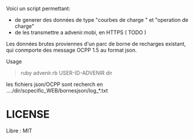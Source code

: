 
Voici un script permettant:
* de generer des données de type "courbes de charge " et "operation de charge"
* de les transmettre a advenir.mobi, en HTTPS ( TODO )


Les données brutes proviennes d'un parc de borne de recharges existant, qui conmporte des message OCPP 1.5
au format json.

Usage
> ruby advenir.rb USER-ID-ADVENIR dir

les fichiers json/OCPP sont recherch en ..../dir/scpecific_WEB/bornesjson/log_*.txt

LICENSE
=======
Libre : MIT